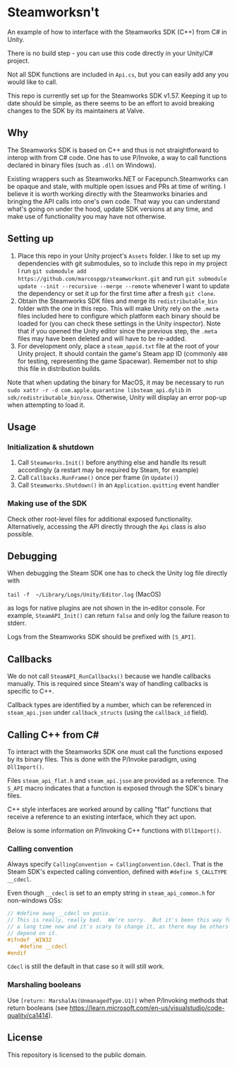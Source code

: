 # Steamworksn't

An example of how to interface with the Steamworks SDK (C++) from C# in Unity.

There is no build step - you can use this code directly in your Unity/C# project.

Not all SDK functions are included in `Api.cs`, but you can easily add any you would like to call.

This repo is currently set up for the Steamworks SDK v1.57. Keeping it up to date should be simple, as there seems to be an effort to avoid breaking changes to the SDK by its maintainers at Valve.

## Why

The Steamworks SDK is based on C++ and thus is not straightforward to interop with from C# code. One has to use P/Invoke, a way to call functions declared in binary files (such as `.dll` on Windows).

Existing wrappers such as Steamworks.NET or Facepunch.Steamworks can be opaque and stale, with multiple open issues and PRs at time of writing. I believe it is worth working directly with the Steamworks binaries and bringing the API calls into one's own code. That way you can understand what's going on under the hood, update SDK versions at any time, and make use of functionality you may have not otherwise.

## Setting up

1. Place this repo in your Unity project's `Assets` folder. I like to set up my dependencies with git submodules, so to include this repo in my project I run `git submodule add https://github.com/marcospgp/steamworksnt.git` and run `git submodule update --init --recursive --merge --remote` whenever I want to update the dependency or set it up for the first time after a fresh `git clone`.
1. Obtain the Steamworks SDK files and merge its `redistributable_bin` folder with the one in this repo. This will make Unity rely on the `.meta` files included here to configure which platform each binary should be loaded for (you can check these settings in the Unity inspector). Note that if you opened the Unity editor since the previous step, the `.meta` files may have been deleted and will have to be re-added.
1. For development only, place a `steam_appid.txt` file at the root of your Unity project. It should contain the game's Steam app ID (commonly `480` for testing, representing the game Spacewar). Remember not to ship this file in distribution builds.

Note that when updating the binary for MacOS, it may be necessary to run `sudo xattr -r -d com.apple.quarantine libsteam_api.dylib` in `sdk/redistributable_bin/osx`. Otherwise, Unity will display an error pop-up when attempting to load it.

## Usage

### Initialization & shutdown

1. Call `Steamworks.Init()` before anything else and handle its result accordingly (a restart may be required by Steam, for example)
1. Call `Callbacks.RunFrame()` once per frame (in `Update()`)
1. Call `Steamworks.Shutdown()` in an `Application.quitting` event handler

### Making use of the SDK

Check other root-level files for additional exposed functionality.
Alternatively, accessing the API directly through the `Api` class is also possible.

## Debugging

When debugging the Steam SDK one has to check the Unity log file directly with

`tail -f  ~/Library/Logs/Unity/Editor.log` (MacOS)

as logs for native plugins are not shown in the in-editor console. For example, `SteamAPI_Init()` can return `false` and only log the failure reason to stderr.

Logs from the Steamworks SDK should be prefixed with `[S_API]`.

## Callbacks

We do not call `SteamAPI_RunCallbacks()` because we handle callbacks manually. This is required since Steam's way of handling callbacks is specific to C++.

Callback types are identified by a number, which can be referenced in `steam_api.json` under `callback_structs` (using the `callback_id` field).

## Calling C++ from C#

To interact with the Steamworks SDK one must call the functions exposed by its binary files. This is done with the P/Invoke paradigm, using `DllImport()`.

Files `steam_api_flat.h` and `steam_api.json` are provided as a reference. The `S_API` macro indicates that a function is exposed through the SDK's binary files.

C++ style interfaces are worked around by calling "flat" functions that receive a reference to an existing interface, which they act upon.

Below is some information on P/Invoking C++ functions with `DllImport()`.

### Calling convention

Always specify `CallingConvention = CallingConvention.Cdecl`. That is the Steam SDK's expected calling convention, defined with `#define S_CALLTYPE __cdecl`.

Even though `__cdecl` is set to an empty string in `steam_api_common.h` for non-windows OSs:

```C++
// #define away __cdecl on posix.
// This is really, really bad.  We're sorry.  But it's been this way for
// a long time now and it's scary to change it, as there may be others that
// depend on it.
#ifndef _WIN32
	#define __cdecl
#endif
```

`Cdecl` is still the default in that case so it will still work.

### Marshaling booleans

Use `[return: MarshalAs(UnmanagedType.U1)]` when P/Invoking methods that return booleans (see https://learn.microsoft.com/en-us/visualstudio/code-quality/ca1414).

## License

This repository is licensed to the public domain.
